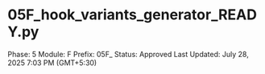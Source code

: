 # 05F_hook_variants_generator_READY.py

Phase: 5
Module: F
Prefix: 05F_
Status: Approved
Last Updated: July 28, 2025 7:03 PM (GMT+5:30)